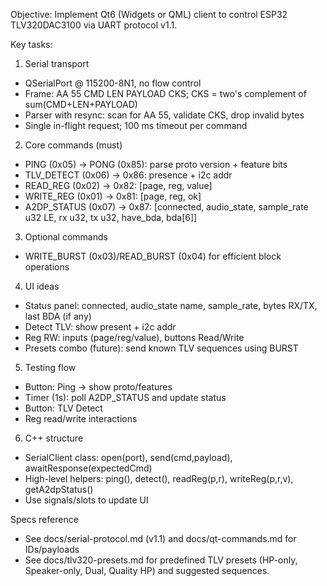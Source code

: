 Objective: Implement Qt6 (Widgets or QML) client to control ESP32 TLV320DAC3100 via UART protocol v1.1.

Key tasks:
1) Serial transport
- QSerialPort @ 115200-8N1, no flow control
- Frame: AA 55 CMD LEN PAYLOAD CKS; CKS = two's complement of sum(CMD+LEN+PAYLOAD)
- Parser with resync: scan for AA 55, validate CKS, drop invalid bytes
- Single in-flight request; 100 ms timeout per command

2) Core commands (must)
- PING (0x05) → PONG (0x85): parse proto version + feature bits
- TLV_DETECT (0x06) → 0x86: presence + i2c addr
- READ_REG (0x02) → 0x82: [page, reg, value]
- WRITE_REG (0x01) → 0x81: [page, reg, ok]
- A2DP_STATUS (0x07) → 0x87: [connected, audio_state, sample_rate u32 LE, rx u32, tx u32, have_bda, bda[6]]

3) Optional commands
- WRITE_BURST (0x03)/READ_BURST (0x04) for efficient block operations

4) UI ideas
- Status panel: connected, audio_state name, sample_rate, bytes RX/TX, last BDA (if any)
- Detect TLV: show present + i2c addr
- Reg RW: inputs (page/reg/value), buttons Read/Write
- Presets combo (future): send known TLV sequences using BURST

5) Testing flow
- Button: Ping → show proto/features
- Timer (1s): poll A2DP_STATUS and update status
- Button: TLV Detect
- Reg read/write interactions

6) C++ structure
- SerialClient class: open(port), send(cmd,payload), awaitResponse(expectedCmd)
- High-level helpers: ping(), detect(), readReg(p,r), writeReg(p,r,v), getA2dpStatus()
- Use signals/slots to update UI

Specs reference
- See docs/serial-protocol.md (v1.1) and docs/qt-commands.md for IDs/payloads
 - See docs/tlv320-presets.md for predefined TLV presets (HP-only, Speaker-only, Dual, Quality HP) and suggested sequences.
